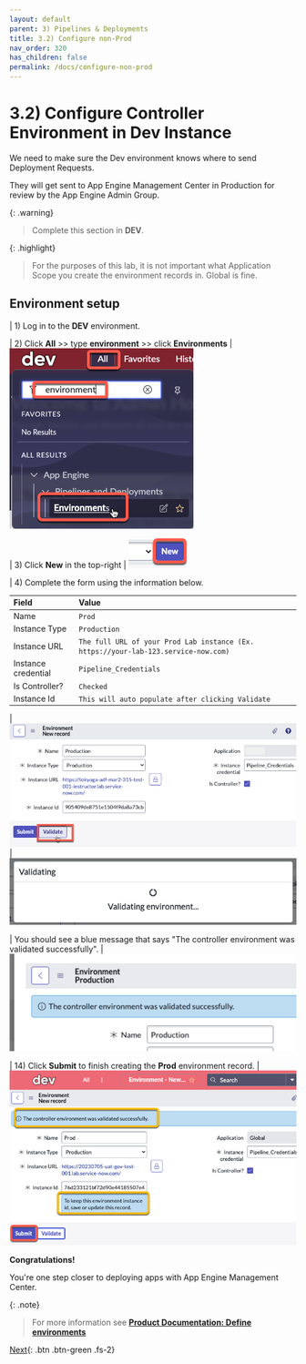 ```yaml
---
layout: default
parent: 3) Pipelines & Deployments
title: 3.2) Configure non-Prod
nav_order: 320
has_children: false
permalink: /docs/configure-non-prod
---
```


# 3.2) Configure Controller Environment in Dev Instance

We need to make sure the Dev environment knows where to send Deployment Requests. 

They will get sent to App Engine Management Center in Production for review by the App Engine Admin Group.

{: .warning}
> Complete this section in **DEV**.

{: .highlight}
> For the purposes of this lab, it is not important what Application Scope you create the environment records in. Global is fine. 

## Environment setup

| 1) Log in to the **DEV** environment. 

| 2) Click **All** >> type **environment** >> click **Environments** 
| ![](../assets/images/2023-07-05-09-45-11.png)

| 3) Click **New** in the top-right
| ![](../assets/images/2023-06-30-15-19-10.png)

| 4) Complete the form using the information below. 

| Field | Value 
|:---|:---
| Name | ```Prod``` 
| Instance Type| ```Production``` 
| Instance URL | ```The full URL of your Prod Lab instance (Ex. https://your-lab-123.service-now.com)``` 
| Instance credential | ```Pipeline_Credentials``` 
| Is Controller? | ```Checked``` 
| Instance Id | ```This will auto populate after clicking Validate```

| ![](../assets/images/2023-03-13-10-31-06.png)
| ![](../assets/images/2023-07-05-13-56-23.png)

| You should see a blue message that says "The controller environment was validated successfully". 
| ![](../assets/images/2023-03-12-17-05-44.png)

| 14) Click **Submit** to finish creating the **Prod** environment record.
| ![](../assets/images/2023-07-05-14-01-45.png)

**Congratulations!**

You're one step closer to deploying apps with App Engine Management Center. 

{: .note}
> For more information see **[Product Documentation: Define environments](https://docs.servicenow.com/csh?topicname=config-pipeline-environments.html&version=latest)**

[Next](/lab-aemc-utah/docs/app-intake){: .btn .btn-green .fs-2}